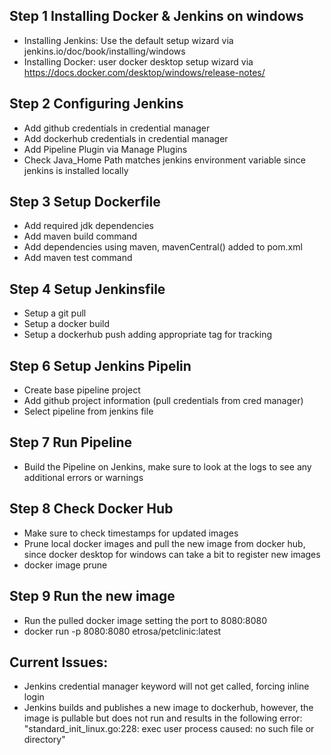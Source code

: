 
## Step 1 Installing Docker & Jenkins on windows
- Installing Jenkins: Use the default setup wizard via jenkins.io/doc/book/installing/windows
- Installing Docker: user docker desktop setup wizard via https://docs.docker.com/desktop/windows/release-notes/

## Step 2 Configuring Jenkins
- Add github credentials in credential manager
- Add dockerhub credentials in credential manager
- Add Pipeline Plugin via Manage Plugins
- Check Java_Home Path matches jenkins environment variable since jenkins is installed locally

## Step 3 Setup Dockerfile
- Add required jdk dependencies
- Add maven build command
- Add dependencies using maven, mavenCentral() added to pom.xml
- Add maven test command

## Step 4 Setup Jenkinsfile
- Setup a git pull
- Setup a docker build
- Setup a dockerhub push adding appropriate tag for tracking

## Step 6 Setup Jenkins Pipelin
- Create base pipeline project
- Add github project information (pull credentials from cred manager)
- Select pipeline from jenkins file

## Step 7 Run Pipeline
- Build the Pipeline on Jenkins, make sure to look at the logs to see any additional errors or warnings

## Step 8 Check Docker Hub 
- Make sure to check timestamps for updated images
- Prune local docker images and pull the new image from docker hub, since docker desktop for windows can take a bit to register new images
- docker image prune

## Step 9 Run the new image
- Run the pulled docker image setting the port to 8080:8080
- docker run -p 8080:8080 etrosa/petclinic:latest

## Current Issues:
- Jenkins credential manager keyword will not get called, forcing inline login
- Jenkins builds and publishes a new image to dockerhub, however, the image is pullable but does not run and results in the following error: "standard_init_linux.go:228: exec user process caused: no such file or directory"

